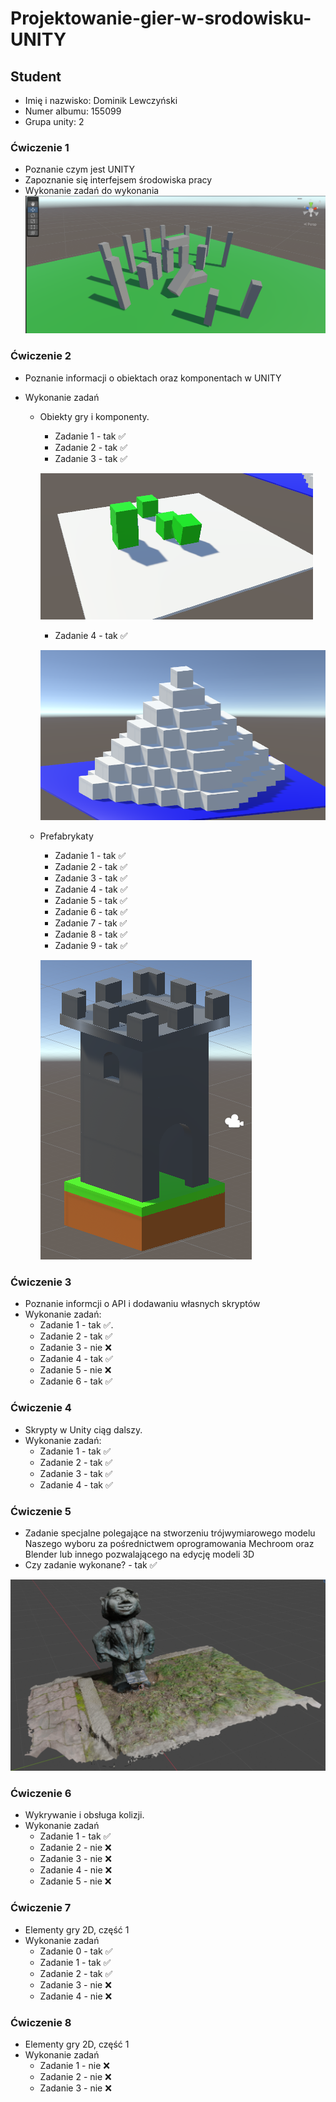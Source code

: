 # Projektowanie-gier-w-srodowisku-UNITY

## Student

- Imię i nazwisko: Dominik Lewczyński
- Numer albumu: 155099
- Grupa unity: 2

### Ćwiczenie 1

- Poznanie czym jest UNITY
- Zapoznanie się interfejsem środowiska pracy
- Wykonanie zadań do wykonania
  ![Model of Stonehenge](./images/lab_01/Stonehenge.png)

### Ćwiczenie 2

- Poznanie informacji o obiektach oraz komponentach w UNITY
- Wykonanie zadań

  - Obiekty gry i komponenty.

    - Zadanie 1 - tak ✅
    - Zadanie 2 - tak ✅
    - Zadanie 3 - tak ✅

    ![Model of Objects with Rigitbody component](./images/lab_02/ObjectAndComponent.png)

    - Zadanie 4 - tak ✅

    ![Model of Piramid](./images/lab_02/Piramid.png)

  - Prefabrykaty

    - Zadanie 1 - tak ✅
    - Zadanie 2 - tak ✅
    - Zadanie 3 - tak ✅
    - Zadanie 4 - tak ✅
    - Zadanie 5 - tak ✅
    - Zadanie 6 - tak ✅
    - Zadanie 7 - tak ✅
    - Zadanie 8 - tak ✅
    - Zadanie 9 - tak ✅

    ![Model of Castle tower](./images/lab_02/CastleTower.png)

### Ćwiczenie 3

- Poznanie informcji o API i dodawaniu własnych skryptów
- Wykonanie zadań:
  - Zadanie 1 - tak ✅.
  - Zadanie 2 - tak ✅
  - Zadanie 3 - nie ❌
  - Zadanie 4 - tak ✅
  - Zadanie 5 - nie ❌
  - Zadanie 6 - tak ✅

### Ćwiczenie 4

- Skrypty w Unity ciąg dalszy.
- Wykonanie zadań:
  - Zadanie 1 - tak ✅
  - Zadanie 2 - tak ✅
  - Zadanie 3 - tak ✅
  - Zadanie 4 - tak ✅

### Ćwiczenie 5

- Zadanie specjalne polegające na stworzeniu trójwymiarowego modelu Naszego wyboru za pośrednictwem oprogramowania Mechroom oraz Blender lub innego pozwalającego na edycję modeli 3D
- Czy zadanie wykonane? - tak ✅

![Model from blender](lab_05/Screenshot%20z%20Blender.png)

### Ćwiczenie 6
- Wykrywanie i obsługa kolizji.
- Wykonanie zadań
  - Zadanie 1 - tak ✅
  - Zadanie 2 - nie ❌
  - Zadanie 3 - nie ❌
  - Zadanie 4 - nie ❌
  - Zadanie 5 - nie ❌

### Ćwiczenie 7
- Elementy gry 2D, część 1
- Wykonanie zadań
  - Zadanie 0 - tak ✅
  - Zadanie 1 - tak ✅
  - Zadanie 2 - tak ✅
  - Zadanie 3 - nie ❌
  - Zadanie 4 - nie ❌

### Ćwiczenie 8
- Elementy gry 2D, część 1
- Wykonanie zadań
  - Zadanie 1 - nie ❌
  - Zadanie 2 - nie ❌
  - Zadanie 3 - nie ❌